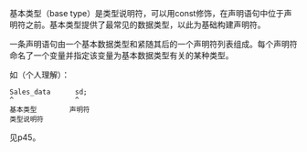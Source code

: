 基本类型（base type）是类型说明符，可以用const修饰，在声明语句中位于声明符之前。基本类型提供了最常见的数据类型，以此为基础构建声明符。

一条声明语句由一个基本数据类型和紧随其后的一个声明符列表组成。每个声明符命名了一个变量并指定该变量为基本数据类型有关的某种类型。

如（个人理解）：

```
Sales_data      sd;
^               ^
基本类型        声明符
类型说明符
```

见p45。
